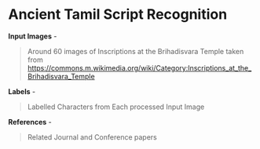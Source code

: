 # Ancient Tamil Script Recognition

**Input Images** -
> Around 60 images of Inscriptions at the Brihadisvara Temple taken from https://commons.m.wikimedia.org/wiki/Category:Inscriptions_at_the_Brihadisvara_Temple


**Labels** -
> Labelled Characters from Each processed Input Image


**References** - 
> Related Journal and Conference papers
